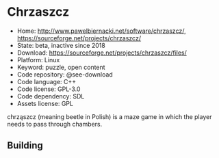 # Chrzaszcz

- Home: http://www.pawelbiernacki.net/software/chrzaszcz/, https://sourceforge.net/projects/chrzaszcz/
- State: beta, inactive since 2018
- Download: https://sourceforge.net/projects/chrzaszcz/files/
- Platform: Linux
- Keyword: puzzle, open content
- Code repository: @see-download
- Code language: C++
- Code license: GPL-3.0
- Code dependency: SDL
- Assets license: GPL

chrząszcz (meaning beetle in Polish) is a maze game in which the player needs to pass through chambers.

## Building
